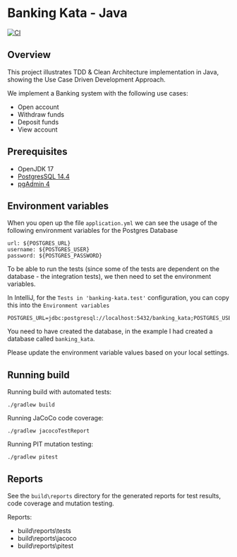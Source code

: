 # Banking Kata - Java

[![CI](https://github.com/valentinacupac/banking-kata-java/actions/workflows/ci.yaml/badge.svg)](https://github.com/valentinacupac/banking-kata-java/actions/workflows/ci.yaml)

## Overview

This project illustrates TDD & Clean Architecture implementation in Java, showing the Use Case Driven Development
Approach.

We implement a Banking system with the following use cases:

- Open account
- Withdraw funds
- Deposit funds
- View account

## Prerequisites

- OpenJDK 17
- [PostgresSQL 14.4](https://www.enterprisedb.com/downloads/postgres-postgresql-downloads)
- [pgAdmin 4](https://www.pgadmin.org/download/)

## Environment variables

When you open up the file `application.yml` we can see the usage of the following environment variables for the Postgres Database

```
url: ${POSTGRES_URL}
username: ${POSTGRES_USER}
password: ${POSTGRES_PASSWORD}
```

To be able to run the tests (since some of the tests are dependent on the database - the integration tests), we then need to set the environment variables.

In IntelliJ, for the `Tests in 'banking-kata.test'` configuration, you can copy this into the `Environment variables`

```
POSTGRES_URL=jdbc:postgresql://localhost:5432/banking_kata;POSTGRES_USER=postgres;POSTGRES_PASSWORD=admin
```

You need to have created the database, in the example I had created a database called `banking_kata`. 

Please update the environment variable values based on your local settings.

## Running build

Running build with automated tests:

```
./gradlew build
```

Running JaCoCo code coverage:

```
./gradlew jacocoTestReport
```

Running PIT mutation testing:

```
./gradlew pitest
```

## Reports

See the `build\reports` directory for the generated reports for test results, code coverage and mutation testing.

Reports:

- build\reports\tests
- build\reports\jacoco
- build\reports\pitest